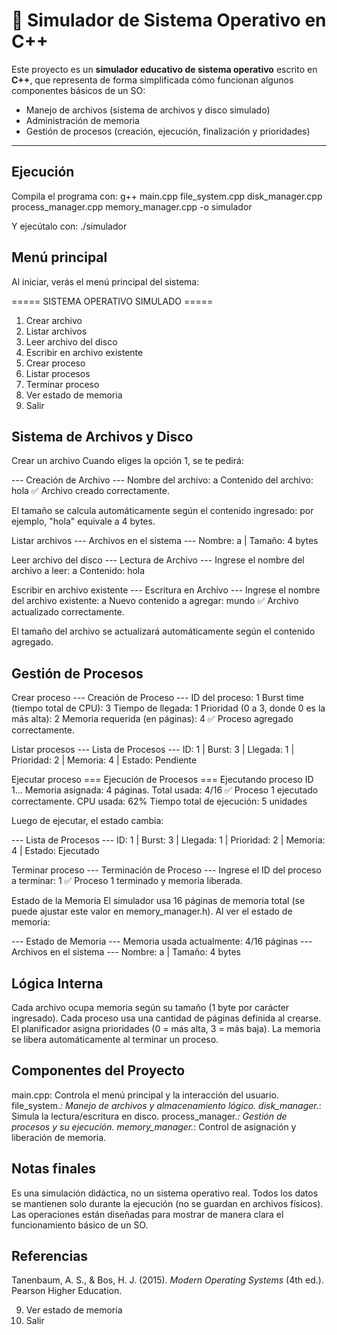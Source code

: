 # 🧠 Simulador de Sistema Operativo en C++

Este proyecto es un **simulador educativo de sistema operativo** escrito en **C++**, que representa de forma simplificada cómo funcionan algunos componentes básicos de un SO:  
- Manejo de archivos (sistema de archivos y disco simulado)  
- Administración de memoria  
- Gestión de procesos (creación, ejecución, finalización y prioridades)

---



## Ejecución
Compila el programa con:
g++ main.cpp file_system.cpp disk_manager.cpp process_manager.cpp memory_manager.cpp -o simulador

Y ejecútalo con:
./simulador



## Menú principal
Al iniciar, verás el menú principal del sistema:

===== SISTEMA OPERATIVO SIMULADO =====
1. Crear archivo
2. Listar archivos
3. Leer archivo del disco
4. Escribir en archivo existente
5. Crear proceso
6. Listar procesos
7. Terminar proceso
8. Ver estado de memoria
9. Salir



## Sistema de Archivos y Disco
Crear un archivo
Cuando eliges la opción 1, se te pedirá:

--- Creación de Archivo ---
Nombre del archivo: a
Contenido del archivo: hola
✅ Archivo creado correctamente.

El tamaño se calcula automáticamente según el contenido ingresado:
por ejemplo, "hola" equivale a 4 bytes.

Listar archivos
--- Archivos en el sistema ---
Nombre: a | Tamaño: 4 bytes

Leer archivo del disco
--- Lectura de Archivo ---
Ingrese el nombre del archivo a leer: a
Contenido: hola

Escribir en archivo existente
--- Escritura en Archivo ---
Ingrese el nombre del archivo existente: a
Nuevo contenido a agregar: mundo
✅ Archivo actualizado correctamente.

El tamaño del archivo se actualizará automáticamente según el contenido agregado.



## Gestión de Procesos
Crear proceso
--- Creación de Proceso ---
ID del proceso: 1
Burst time (tiempo total de CPU): 3
Tiempo de llegada: 1
Prioridad (0 a 3, donde 0 es la más alta): 2
Memoria requerida (en páginas): 4
✅ Proceso agregado correctamente.

Listar procesos
--- Lista de Procesos ---
ID: 1 | Burst: 3 | Llegada: 1 | Prioridad: 2 | Memoria: 4 | Estado: Pendiente

Ejecutar proceso
=== Ejecución de Procesos ===
Ejecutando proceso ID 1...
Memoria asignada: 4 páginas. Total usada: 4/16
✅ Proceso 1 ejecutado correctamente.
CPU usada: 62%
Tiempo total de ejecución: 5 unidades

Luego de ejecutar, el estado cambia:

--- Lista de Procesos ---
ID: 1 | Burst: 3 | Llegada: 1 | Prioridad: 2 | Memoria: 4 | Estado: Ejecutado

Terminar proceso
--- Terminación de Proceso ---
Ingrese el ID del proceso a terminar: 1
✅ Proceso 1 terminado y memoria liberada.

Estado de la Memoria
El simulador usa 16 páginas de memoria total (se puede ajustar este valor en memory_manager.h). Al ver el estado de memoria:

--- Estado de Memoria ---
Memoria usada actualmente: 4/16 páginas
--- Archivos en el sistema ---
Nombre: a | Tamaño: 4 bytes



## Lógica Interna

Cada archivo ocupa memoria según su tamaño (1 byte por carácter ingresado).
Cada proceso usa una cantidad de páginas definida al crearse.
El planificador asigna prioridades (0 = más alta, 3 = más baja).
La memoria se libera automáticamente al terminar un proceso.



## Componentes del Proyecto

main.cpp: Controla el menú principal y la interacción del usuario.
file_system.*: Manejo de archivos y almacenamiento lógico.
disk_manager.*: Simula la lectura/escritura en disco.
process_manager.*: Gestión de procesos y su ejecución.
memory_manager.*: Control de asignación y liberación de memoria.



## Notas finales
Es una simulación didáctica, no un sistema operativo real.
Todos los datos se mantienen solo durante la ejecución (no se guardan en archivos físicos).
Las operaciones están diseñadas para mostrar de manera clara el funcionamiento básico de un SO.



## Referencias 
Tanenbaum, A. S., & Bos, H. J. (2015). *Modern Operating Systems* (4th ed.). Pearson Higher Education.










9. Ver estado de memoria
10. Salir
